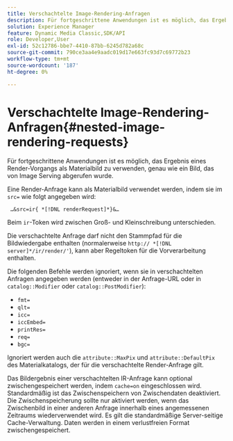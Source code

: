 ```yaml
---
title: Verschachtelte Image-Rendering-Anfragen
description: Für fortgeschrittene Anwendungen ist es möglich, das Ergebnis eines Render-Vorgangs als Materialbild zu verwenden, genau wie ein Bild, das von Image Serving abgerufen wurde.
solution: Experience Manager
feature: Dynamic Media Classic,SDK/API
role: Developer,User
exl-id: 52c12786-bbe7-4410-87bb-6245d782a68c
source-git-commit: 790ce3aa4e9aadc019d17e663fc93d7c69772b23
workflow-type: tm+mt
source-wordcount: '187'
ht-degree: 0%

---
```


# Verschachtelte Image-Rendering-Anfragen{#nested-image-rendering-requests}

Für fortgeschrittene Anwendungen ist es möglich, das Ergebnis eines Render-Vorgangs als Materialbild zu verwenden, genau wie ein Bild, das von Image Serving abgerufen wurde.

Eine Render-Anfrage kann als Materialbild verwendet werden, indem sie im `src=` wie folgt angegeben wird:

` …&src=ir{ *[!DNL renderRequest]*}&…`

Beim `ir`-Token wird zwischen Groß- und Kleinschreibung unterschieden.

Die verschachtelte Anfrage darf nicht den Stammpfad für die Bildwiedergabe enthalten (normalerweise `http:// *[!DNL server]*/ir/render/'`), kann aber Regeltoken für die Vorverarbeitung enthalten.

Die folgenden Befehle werden ignoriert, wenn sie in verschachtelten Anfragen angegeben werden (entweder in der Anfrage-URL oder in `catalog::Modifier` oder `catalog::PostModifier`):

* `fmt=`
* `qlt=`
* `icc=`
* `iccEmbed=`
* `printRes=`
* `req=`
* `bgc=`

Ignoriert werden auch die `attribute::MaxPix` und `attribute::DefaultPix` des Materialkatalogs, der für die verschachtelte Render-Anfrage gilt.

Das Bildergebnis einer verschachtelten IR-Anfrage kann optional zwischengespeichert werden, indem `cache=on` eingeschlossen wird. Standardmäßig ist das Zwischenspeichern von Zwischendaten deaktiviert. Die Zwischenspeicherung sollte nur aktiviert werden, wenn das Zwischenbild in einer anderen Anfrage innerhalb eines angemessenen Zeitraums wiederverwendet wird. Es gilt die standardmäßige Server-seitige Cache-Verwaltung. Daten werden in einem verlustfreien Format zwischengespeichert.
